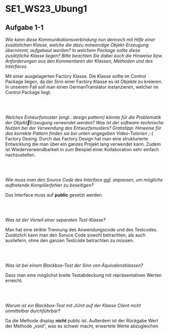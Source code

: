 # SE1_WS23_Ubung1

## Aufgabe 1-1

*Wie kann diese Kommunikationsverbindung nun dennoch mit Hilfe einer zusätzlichen Klasse, 
welche die dazu notwendige Objekt-Erzeugung übernimmt, aufgebaut werden? In welchem 
Package sollte diese zusätzliche Klasse liegen? Bitte beachten Sie dabei auch die Hinweise 
bzw. Anforderungen aus den Kommentaren der Klassen, Methoden und des Interfaces.*

Mit einer ausgelagerten Factory Klasse. Die Klasse sollte im Control Package liegen, da der 
Sinn einer Factory Klasse es ist Objekte zu kreieren. In unserem Fall soll man einen 
GermanTranslator instanzieren, welcher im Control Package liegt.

<br>
<br>

*Welches Entwurfsmuster (engl.: design pattern) könnte für die Problematik der ObjektErzeugung verwendet werden? Was ist der software-technische Nutzen bei der Verwendung 
des Entwurfsmusters? Gratistipp: Hinweise für das korrekte Pattern finden sie bei unten 
angegeben Video-Tutorien ;-)*
Factory Desing. Durch das Factory Design hat man eine strukturierte Entwicklung die man 
über ein ganzes Projekt lang verwendet kann. Zudem ist Wiederverwendbarkeit in zum 
Beispiel einer Kollaboration sehr einfach nachzustellen. 

<br>
<br>

*Wie muss man den Source Code des Interface ggf. anpassen, um mögliche auftretende 
Kompilierfehler zu beseitigen?*

Das Interface muss auf **public** gesetzt werden.

<br>
<br>

*Was ist der Vorteil einer separaten Test-Klasse?*

Man hat eine strikte Trennung des Anwendungscode und des Testcodes. Zusätzlich kann 
man den Soruce Code sowohl betrachten, als auch ausliefern, ohne den ganzen Testcode 
betrachten zu müssen.

<br>
<br>

*Was ist bei einem Blackbox-Test der Sinn von Äquivalenzklassen?*

Dass man eine möglichst breite Testabdeckung mit repräsentativen Werten erreicht.

<br>
<br>

*Warum ist ein Blackbox-Test mit JUnit auf der Klasse Client nicht unmittelbar durchführbar?*

Da die Methode display **nicht** public ist. Außerdem ist der Rückgabe Wert der Methode 
„void“, was es schwer macht, erwartete Werte abzugleichen


